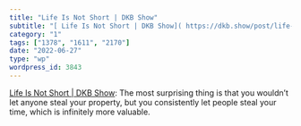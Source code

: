 ```yaml
---
title: "Life Is Not Short | DKB Show"
subtitle: "[ Life Is Not Short | DKB Show]( https://dkb.show/post/life-is-not-short): The most surprising thing..."
category: "1"
tags: ["1378", "1611", "2170"]
date: "2022-06-27"
type: "wp"
wordpress_id: 3843
---
```

[ Life Is Not Short | DKB Show]( https://dkb.show/post/life-is-not-short): The most surprising thing is that you wouldn’t let anyone steal your property, but you consistently let people steal your time, which is infinitely more valuable.